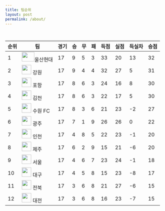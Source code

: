```yaml
---
title: 팀순위
layout: post
permalink: /about/
---
```


<table>
  <thead>
    <tr>
      <th>순위</th>
	  <br>
      <th>팀</th>
      <th>경기</th>
      <th>승</th>
      <th>무</th>
      <th>패</th>
      <th>득점</th>
      <th>실점</th>
      <th>득실차</th>
      <th>승점</th>
    </tr>
  </thead>
  <tbody>
    <tr>
      <td>1</td>
      <td><img src="https://www.uhfc.tv/images/header_logo_231212.png" width="40" height="30">울산현대</td>
      <td>17</td>
      <td>9</td>
      <td>5</td>
      <td>3</td>
      <td>33</td>
      <td>20</td>
      <td>13</td>
      <td>32</td>
    </tr>
    <tr>
      <td>2</td>
      <td><img src="https://gangwon-fc.com/resources/images/common/logo.png" width="30" height="30"> 강원</td>
      <td>17</td>
      <td>9</td>
      <td>4</td>
      <td>4</td>
      <td>32</td>
      <td>27</td>
      <td>5</td>
      <td>31</td>
    </tr>
    <tr>
      <td>3</td>
      <td><img src="https://footballk.net/w/images/thumb/d/dd/%EC%8A%A4%ED%8B%B8%EB%9F%AC%EC%8A%A4.jpg/400px-%EC%8A%A4%ED%8B%B8%EB%9F%AC%EC%8A%A4.jpg" width="30" height="30"> 포항</td>
      <td>17</td>
      <td>8</td>
      <td>6</td>
      <td>3</td>
      <td>24</td>
      <td>16</td>
      <td>8</td>
      <td>30</td>
    </tr>
    <tr>
      <td>4</td>
      <td><img src="https://www.gimcheonfc.com/images/hd_logo.png" width="30" height="30"> 김천 </td>
      <td>17</td>
      <td>8</td>
      <td>6</td>
      <td>3</td>
      <td>22</td>
      <td>17</td>
      <td>5</td>
      <td>30</td>
    </tr>
	<tr>
      <td>5</td>
      <td><img src="https://vignette.wikia.nocookie.net/sports/images/7/74/Suwon_FC.png/revision/latest/scale-to-width-down/2000?cb=20180307022120&path-prefix=ko" width="30" height="30"> 수원 FC</td>
      <td>17</td>
      <td>8</td>
      <td>3</td>
      <td>6</td>
      <td>21</td>
      <td>23</td>
      <td>-2</td>
      <td>27</td>
    </tr>
	<tr>
      <td>6</td>
      <td><img src="https://www.gwangjufc.com/updata/media/nMnXOq.jpg" width="30" height="30"> 광주</td>
      <td>17</td>
      <td>7</td>
      <td>1</td>
      <td>9</td>
      <td>26</td>
      <td>26</td>
      <td>0</td>
      <td>22</td>
    </tr>
	<tr>
      <td>7</td>
      <td><img src="https://vignette.wikia.nocookie.net/sports/images/a/af/Incheon_United_FC.png/revision/latest?cb=20170415034209&path-prefix=ko" width="30" height="30"> 인천</td>
      <td>17</td>
      <td>4</td>
      <td>8</td>
      <td>5</td>
      <td>22</td>
      <td>23</td>
      <td>-1</td>
      <td>20</td>
    </tr>
	<tr>
      <td>8</td>
      <td><img src="https://vignette.wikia.nocookie.net/sports/images/b/b7/Jeju_United_FC.png/revision/latest?cb=20170415040117&path-prefix=ko" width="30" height="30"> 제주</td>
      <td>17</td>
      <td>6</td>
      <td>2</td>
      <td>9</td>
      <td>15</td>
      <td>21</td>
      <td>-6</td>
      <td>20</td>
    </tr>
	<tr>
      <td>9</td>
      <td><img src="https://vignette.wikia.nocookie.net/sports/images/6/67/FC_Seoul.png/revision/latest?cb=20170415041941&path-prefix=ko" width="30" height="30"> 서울</td>
      <td>17</td>
      <td>4</td>
      <td>6</td>
      <td>7</td>
      <td>23</td>
      <td>24</td>
      <td>-1</td>
      <td>18</td>
    </tr>
	<tr>
      <td>10</td>
      <td><img src="https://footballk.net/w/images/thumb/a/a6/%EB%8C%80%EA%B5%ACFC.png/250px-%EB%8C%80%EA%B5%ACFC.png" width="30" height="30"> 대구</td>
      <td>17</td>
      <td>4</td>
      <td>5</td>
      <td>8</td>
      <td>15</td>
      <td>23</td>
      <td>-8</td>
      <td>17</td>
    </tr>
	<tr>
      <td>11</td>
      <td><img src="https://hyundai-motorsfc.com/img/img_emblem_1.827563b2.png" width="30" height="30"> 전북</td>
      <td>17</td>
      <td>3</td>
      <td>6</td>
      <td>8</td>
      <td>21</td>
      <td>27</td>
      <td>-6</td>
      <td>15</td>
    </tr>
	<tr>
      <td>12</td>
      <td><img src="https://footballk.net/w/images/thumb/f/f9/%EB%8C%80%EC%A0%84%ED%95%98%EB%82%98%EC%8B%9C%ED%8B%B0%EC%A6%8C.png/200px-%EB%8C%80%EC%A0%84%ED%95%98%EB%82%98%EC%8B%9C%ED%8B%B0%EC%A6%8C.png" width="30" height="30"> 대전</td>
      <td>17</td>
      <td>3</td>
      <td>6</td>
      <td>8</td>
      <td>16</td>
      <td>23</td>
      <td>-7</td>
      <td>15</td>
    </tr>
  </tbody>
</table>

